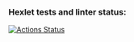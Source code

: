 ### Hexlet tests and linter status:
[![Actions Status](https://github.com/arsael/devops-for-programmers-project-74/actions/workflows/hexlet-check.yml/badge.svg)](https://github.com/arsael/devops-for-programmers-project-74/actions)